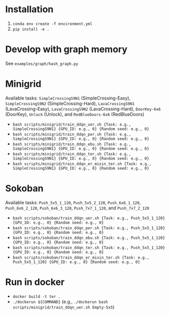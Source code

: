 # Installation
1. `conda env create -f environment.yml`
2. `pip install -e .`

# Develop with graph memory
See `examples/graph/hash_graph.py`

# Minigrid
Available tasks: `SimpleCrossingS9N1` (SimpleCrossing-Easy), `SimpleCrossingS9N2` (SimpleCrossing-Hard), `LavaCrossingS9N1` (LavaCrossing-Easy), `LavaCrossingS9N2` (LavaCrossing-Hard), `DoorKey-6x6` (DoorKey), `Unlock` (Unlock), and `RedBlueDoors-6x6` (RedBlueDoors)
- `bash scripts/minigrid/train_ddqn_uer.sh {Task: e.g., SimpleCrossingS9N1} {GPU_ID: e.g., 0} {Random seed: e.g., 0}`
- `bash scripts/minigrid/train_ddqn_per.sh {Task: e.g., SimpleCrossingS9N1} {GPU_ID: e.g., 0} {Random seed: e.g., 0}`
- `bash scripts/minigrid/train_ddqn_ebu.sh {Task: e.g., SimpleCrossingS9N1} {GPU_ID: e.g., 0} {Random seed: e.g., 0}`
- `bash scripts/minigrid/train_ddqn_ter.sh {Task: e.g., SimpleCrossingS9N1} {GPU_ID: e.g., 0} {Random seed: e.g., 0}`
- `bash scripts/minigrid/train_ddqn_er_mixin_ter.sh {Task: e.g., SimpleCrossingS9N1} {GPU_ID: e.g., 0} {Random seed: e.g., 0}`

# Sokoban
Available tasks: `Push_5x5_1_120`, `Push_5x5_2_120`, `Push_6x6_1_120`, `Push_6x6_2_120`, `Push_6x6_3_120`, `Push_7x7_1_120`, and `Push_7x7_2_120`
- `bash scripts/sokoban/train_ddqn_uer.sh {Task: e.g., Push_5x5_1_120} {GPU_ID: e.g., 0} {Random seed: e.g., 0}`
- `bash scripts/sokoban/train_ddqn_per.sh {Task: e.g., Push_5x5_1_120} {GPU_ID: e.g., 0} {Random seed: e.g., 0}`
- `bash scripts/sokoban/train_ddqn_ebu.sh {Task: e.g., Push_5x5_1_120} {GPU_ID: e.g., 0} {Random seed: e.g., 0}`
- `bash scripts/sokoban/train_ddqn_ter.sh {Task: e.g., Push_5x5_1_120} {GPU_ID: e.g., 0} {Random seed: e.g., 0}`
- `bash scripts/sokoban/train_ddqn_er_mixin_ter.sh {Task: e.g., Push_5x5_1_120} {GPU_ID: e.g., 0} {Random seed: e.g., 0}`

# Run in docker
- `docker build -t ter .`
- `./dockerun ${COMMAND}` (e.g., `./dockerun bash scripts/minigrid/train_ddqn_uer.sh Empty-5x5`)
